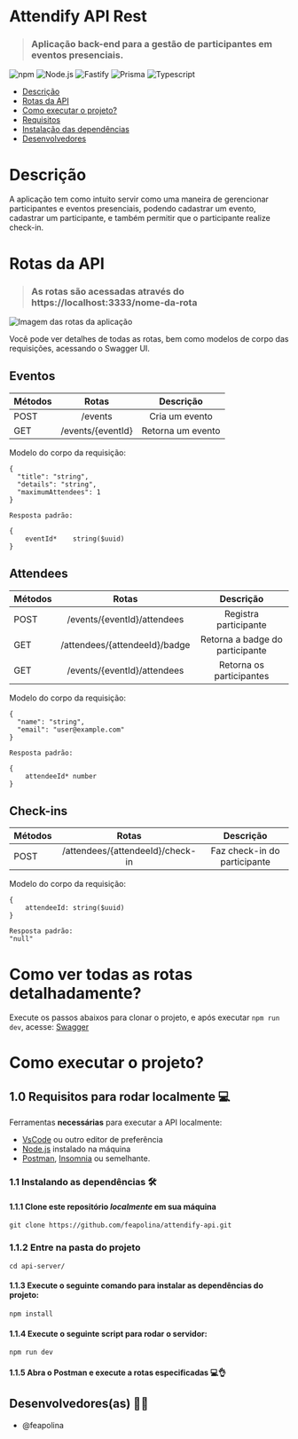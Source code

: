 # Attendify API Rest

> ### Aplicação back-end para a gestão de participantes em eventos presenciais.

![npm](https://img.shields.io/npm/v/8.5?style=for-the-badge)
![Node.js](https://img.shields.io/badge/node.js-6DA55F?style=for-the-badge&logo=node.js&logoColor=white)
![Fastify](https://img.shields.io/badge/fastify-202020?style=for-the-badge&logo=fastify&logoColor=white)
![Prisma](https://img.shields.io/badge/Prisma-3982CE?style=for-the-badge&logo=Prisma&logoColor=white)
![Typescript](https://img.shields.io/badge/TypeScript-007ACC?style=for-the-badge&logo=typescript&logoColor=white)

- [Descrição](#descricao)
- [Rotas da API](#rotas-da-api)
- [Como executar o projeto?](#como-executar-o-projeto)
- [Requisitos](#Requisitos-dependências)
- [Instalação das dependências](#instalacao)
- [Desenvolvedores](#desenvolvedores)

# Descrição

A aplicação tem como intuito servir como uma maneira de gerencionar participantes e eventos presenciais, podendo cadastrar um evento, cadastrar um participante, e também permitir que o participante realize check-in.

# Rotas da API

> ### As rotas são acessadas através do https://localhost:3333/nome-da-rota

![Imagem das rotas da aplicação](./especificacoes-api-swagger.png)

Você pode ver detalhes de todas as rotas, bem como modelos de corpo das requisições, acessando o Swagger UI.

## Eventos

| Métodos |       Rotas       |     Descrição     |
| ------- | :---------------: | :---------------: |
| POST    |      /events      |  Cria um evento   |
| GET     | /events/{eventId} | Retorna um evento |

Modelo do corpo da requisição:

```
{
  "title": "string",
  "details": "string",
  "maximumAttendees": 1
}

Resposta padrão:

{
    eventId*	string($uuid)
}
```

## Attendees

| Métodos |             Rotas             |            Descrição            |
| ------- | :---------------------------: | :-----------------------------: |
| POST    |  /events/{eventId}/attendees  |      Registra participante      |
| GET     | /attendees/{attendeeId}/badge | Retorna a badge do participante |
| GET     |  /events/{eventId}/attendees  |    Retorna os participantes     |

Modelo do corpo da requisição:

```
{
  "name": "string",
  "email": "user@example.com"
}

Resposta padrão:

{
    attendeeId*	number
}
```

## Check-ins

| Métodos |              Rotas               |          Descrição           |
| ------- | :------------------------------: | :--------------------------: |
| POST    | /attendees/{attendeeId}/check-in | Faz check-in do participante |

Modelo do corpo da requisição:

```
{
    attendeeId: string($uuid)
}

Resposta padrão:
"null"
```

# Como ver todas as rotas detalhadamente?

Execute os passos abaixos para clonar o projeto, e após executar `npm run dev`, acesse:
[Swagger](http://localhost:3333/docs/static/index.html#/)

# Como executar o projeto?

## 1.0 Requisitos para rodar localmente 💻

Ferramentas **necessárias** para executar a API localmente:

<!--ts-->

- [VsCode](https://code.visualstudio.com/download) ou outro editor de preferência
- [Node.js](https://nodejs.org/en/download/) instalado na máquina
- [Postman](https://www.postman.com/downloads/), [Insomnia](https://insomnia.rest/download) ou semelhante.
<!--te-->

### 1.1 Instalando as dependências 🛠️

#### 1.1.1 Clone este repositório _localmente_ em sua máquina

```
git clone https://github.com/feapolina/attendify-api.git
```

### 1.1.2 Entre na pasta do projeto

```
cd api-server/
```

#### 1.1.3 Execute o seguinte comando para instalar as dependências do projeto:

```
npm install
```

#### 1.1.4 Execute o seguinte script para rodar o servidor:

```
npm run dev
```

#### 1.1.5 Abra o Postman e execute a rotas especificadas 💻👌

## Desenvolvedores(as) 👨‍💻

- @feapolina
